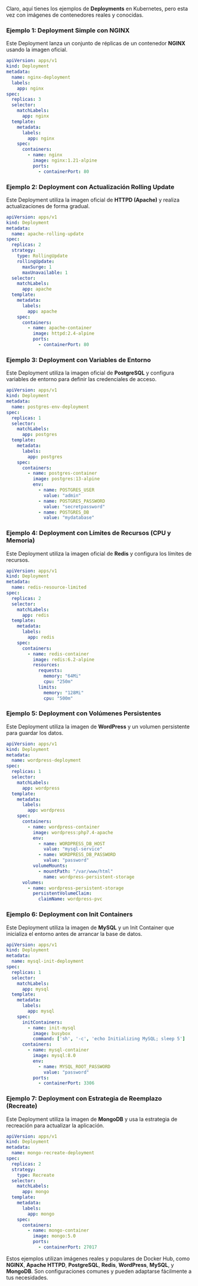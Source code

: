 Claro, aquí tienes los ejemplos de **Deployments** en Kubernetes, pero esta vez con imágenes de contenedores reales y conocidas.

### Ejemplo 1: **Deployment Simple con NGINX**

Este Deployment lanza un conjunto de réplicas de un contenedor **NGINX** usando la imagen oficial.

```yaml
apiVersion: apps/v1
kind: Deployment
metadata:
  name: nginx-deployment
  labels:
    app: nginx
spec:
  replicas: 3
  selector:
    matchLabels:
      app: nginx
  template:
    metadata:
      labels:
        app: nginx
    spec:
      containers:
        - name: nginx
          image: nginx:1.21-alpine
          ports:
            - containerPort: 80
```

### Ejemplo 2: **Deployment con Actualización Rolling Update**

Este Deployment utiliza la imagen oficial de **HTTPD (Apache)** y realiza actualizaciones de forma gradual.

```yaml
apiVersion: apps/v1
kind: Deployment
metadata:
  name: apache-rolling-update
spec:
  replicas: 2
  strategy:
    type: RollingUpdate
    rollingUpdate:
      maxSurge: 1
      maxUnavailable: 1
  selector:
    matchLabels:
      app: apache
  template:
    metadata:
      labels:
        app: apache
    spec:
      containers:
        - name: apache-container
          image: httpd:2.4-alpine
          ports:
            - containerPort: 80
```

### Ejemplo 3: **Deployment con Variables de Entorno**

Este Deployment utiliza la imagen oficial de **PostgreSQL** y configura variables de entorno para definir las credenciales de acceso.

```yaml
apiVersion: apps/v1
kind: Deployment
metadata:
  name: postgres-env-deployment
spec:
  replicas: 1
  selector:
    matchLabels:
      app: postgres
  template:
    metadata:
      labels:
        app: postgres
    spec:
      containers:
        - name: postgres-container
          image: postgres:13-alpine
          env:
            - name: POSTGRES_USER
              value: "admin"
            - name: POSTGRES_PASSWORD
              value: "secretpassword"
            - name: POSTGRES_DB
              value: "mydatabase"
```

### Ejemplo 4: **Deployment con Límites de Recursos (CPU y Memoria)**

Este Deployment utiliza la imagen oficial de **Redis** y configura los límites de recursos.

```yaml
apiVersion: apps/v1
kind: Deployment
metadata:
  name: redis-resource-limited
spec:
  replicas: 2
  selector:
    matchLabels:
      app: redis
  template:
    metadata:
      labels:
        app: redis
    spec:
      containers:
        - name: redis-container
          image: redis:6.2-alpine
          resources:
            requests:
              memory: "64Mi"
              cpu: "250m"
            limits:
              memory: "128Mi"
              cpu: "500m"
```

### Ejemplo 5: **Deployment con Volúmenes Persistentes**

Este Deployment utiliza la imagen de **WordPress** y un volumen persistente para guardar los datos.

```yaml
apiVersion: apps/v1
kind: Deployment
metadata:
  name: wordpress-deployment
spec:
  replicas: 1
  selector:
    matchLabels:
      app: wordpress
  template:
    metadata:
      labels:
        app: wordpress
    spec:
      containers:
        - name: wordpress-container
          image: wordpress:php7.4-apache
          env:
            - name: WORDPRESS_DB_HOST
              value: "mysql-service"
            - name: WORDPRESS_DB_PASSWORD
              value: "password"
          volumeMounts:
            - mountPath: "/var/www/html"
              name: wordpress-persistent-storage
      volumes:
        - name: wordpress-persistent-storage
          persistentVolumeClaim:
            claimName: wordpress-pvc
```

### Ejemplo 6: **Deployment con Init Containers**

Este Deployment utiliza la imagen de **MySQL** y un Init Container que inicializa el entorno antes de arrancar la base de datos.

```yaml
apiVersion: apps/v1
kind: Deployment
metadata:
  name: mysql-init-deployment
spec:
  replicas: 1
  selector:
    matchLabels:
      app: mysql
  template:
    metadata:
      labels:
        app: mysql
    spec:
      initContainers:
        - name: init-mysql
          image: busybox
          command: ['sh', '-c', 'echo Initializing MySQL; sleep 5']
      containers:
        - name: mysql-container
          image: mysql:8.0
          env:
            - name: MYSQL_ROOT_PASSWORD
              value: "password"
          ports:
            - containerPort: 3306
```

### Ejemplo 7: **Deployment con Estrategia de Reemplazo (Recreate)**

Este Deployment utiliza la imagen de **MongoDB** y usa la estrategia de recreación para actualizar la aplicación.

```yaml
apiVersion: apps/v1
kind: Deployment
metadata:
  name: mongo-recreate-deployment
spec:
  replicas: 2
  strategy:
    type: Recreate
  selector:
    matchLabels:
      app: mongo
  template:
    metadata:
      labels:
        app: mongo
    spec:
      containers:
        - name: mongo-container
          image: mongo:5.0
          ports:
            - containerPort: 27017
```

Estos ejemplos utilizan imágenes reales y populares de Docker Hub, como **NGINX**, **Apache HTTPD**, **PostgreSQL**, **Redis**, **WordPress**, **MySQL**, y **MongoDB**. Son configuraciones comunes y pueden adaptarse fácilmente a tus necesidades.